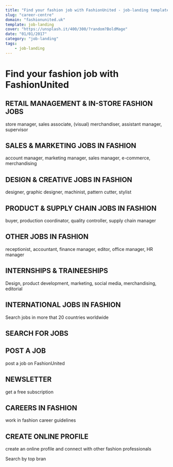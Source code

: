 ```yaml
---
title: "Find your fashion job with FashionUnited - job-landing template"
slug: "career-centre"
domain: "fashionunited.uk"
template: job-landing
cover: "https://unsplash.it/400/300/?random?BoldMage"
date: "01/01/2017"
category: "job-landing"
tags:
    - job-landing
---
```


# Find your fashion job with FashionUnited

## RETAIL MANAGEMENT & IN-STORE FASHION JOBS

store manager, sales associate, (visual) merchandiser, assistant manager, supervisor

## SALES & MARKETING JOBS IN FASHION

account manager, marketing manager, sales manager, e-commerce, merchandising

## DESIGN & CREATIVE JOBS IN FASHION

designer, graphic designer, machinist, pattern cutter, stylist

## PRODUCT & SUPPLY CHAIN JOBS IN FASHION

buyer, production coordinator, quality controller, supply chain manager

## OTHER JOBS IN FASHION

receptionist, accountant, finance manager, editor, office manager, HR manager

## INTERNSHIPS & TRAINEESHIPS

Design, product development, marketing, social media, merchandising, editorial

## INTERNATIONAL JOBS IN FASHION

Search jobs in more that 20 countries worldwide

## SEARCH FOR JOBS

## POST A JOB

post a job on FashionUnited

## NEWSLETTER

get a free subscription

## CAREERS IN FASHION

work in fashion career guidelines

## CREATE ONLINE PROFILE

create an online profile and connect with other fashion professionals

Search by top bran
